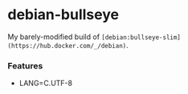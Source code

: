 # debian-bullseye

My barely-modified build of `[debian:bullseye-slim](https://hub.docker.com/_/debian)`.


### Features

- LANG=C.UTF-8
